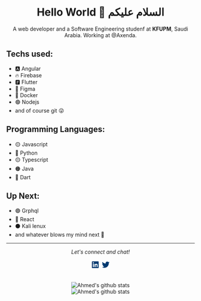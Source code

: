 <div align="center">

# Hello World  👋  السلام عليكم
 A web developer and a Software Engineering studenf at **KFUPM**, Saudi Arabia. Working at @Axenda.

</div>

## Techs used:
- 🅰 Angular 
- 🔥 Firebase 
- 🅵 Flutter 
- 🎨 Figma 
- 🐳 Docker 
- 🟢 Nodejs 
- and of course git 😜

## Programming Languages: 
- 🟡 Javascript 
- 🔵 Python 
- 🟡 Typescript
- 🟠 Java 
- 🔵 Dart

## Up Next:
- 🟣 Grphql
- 🔵 React 
- ⚫️ Kali lenux 
- and whatever blows my mind next 🤯

<hr>
<p align="center">
  <i>Let's connect and chat!</i>

  <p align="center">
    <a href="https://www.linkedin.com/in/theahmedsaeed/" alt="Linkedin"><img src="https://raw.githubusercontent.com/alioh/alioh/master/linkedin-box-fill.png"></a>
    <a href="https://twitter.com/Ahmed_Saeed_8" alt="Twitter"><img src="https://raw.githubusercontent.com/alioh/alioh/master/twitter-fill.png"></a>
  </p>

  <p align="center">  
    <br>
    <img alt="Ahmed's github stats" src="https://github-readme-stats.alioh.vercel.app/api?username=theahmedsaeed&show_icons=true&hide_border=true" />
    <br>
    <img alt="Ahmed's github stats" src="https://github-readme-stats.vercel.app/api/top-langs/?username=theahmedsaeed" />
  </p>
  
  


</p>

